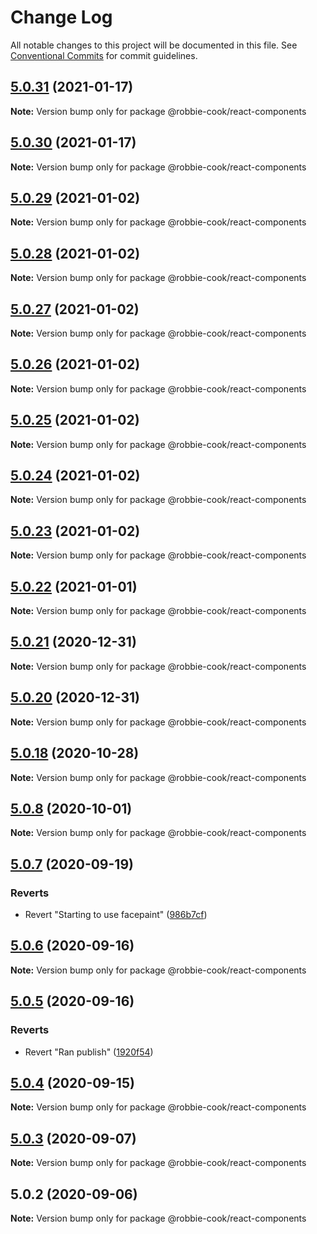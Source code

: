 # Change Log

All notable changes to this project will be documented in this file.
See [Conventional Commits](https://conventionalcommits.org) for commit guidelines.

## [5.0.31](https://github.com/Robbie-Cook/gatsby-sites/tree/master/packages/react-components/compare/@robbie-cook/react-components@5.0.29...@robbie-cook/react-components@5.0.31) (2021-01-17)

**Note:** Version bump only for package @robbie-cook/react-components





## [5.0.30](https://github.com/Robbie-Cook/gatsby-sites/tree/master/packages/react-components/compare/@robbie-cook/react-components@5.0.29...@robbie-cook/react-components@5.0.30) (2021-01-17)

**Note:** Version bump only for package @robbie-cook/react-components





## [5.0.29](https://github.com/Robbie-Cook/gatsby-sites/tree/master/packages/react-components/compare/@robbie-cook/react-components@5.0.28...@robbie-cook/react-components@5.0.29) (2021-01-02)

**Note:** Version bump only for package @robbie-cook/react-components





## [5.0.28](https://github.com/Robbie-Cook/gatsby-sites/tree/master/packages/react-components/compare/@robbie-cook/react-components@5.0.27...@robbie-cook/react-components@5.0.28) (2021-01-02)

**Note:** Version bump only for package @robbie-cook/react-components





## [5.0.27](https://github.com/Robbie-Cook/gatsby-sites/tree/master/packages/react-components/compare/@robbie-cook/react-components@5.0.26...@robbie-cook/react-components@5.0.27) (2021-01-02)

**Note:** Version bump only for package @robbie-cook/react-components





## [5.0.26](https://github.com/Robbie-Cook/gatsby-sites/tree/master/packages/react-components/compare/@robbie-cook/react-components@5.0.25...@robbie-cook/react-components@5.0.26) (2021-01-02)

**Note:** Version bump only for package @robbie-cook/react-components





## [5.0.25](https://github.com/Robbie-Cook/gatsby-sites/tree/master/packages/react-components/compare/@robbie-cook/react-components@5.0.23...@robbie-cook/react-components@5.0.25) (2021-01-02)

**Note:** Version bump only for package @robbie-cook/react-components





## [5.0.24](https://github.com/Robbie-Cook/gatsby-sites/tree/master/packages/react-components/compare/@robbie-cook/react-components@5.0.23...@robbie-cook/react-components@5.0.24) (2021-01-02)

**Note:** Version bump only for package @robbie-cook/react-components





## [5.0.23](https://github.com/Robbie-Cook/gatsby-sites/tree/master/packages/react-components/compare/@robbie-cook/react-components@5.0.22...@robbie-cook/react-components@5.0.23) (2021-01-02)

**Note:** Version bump only for package @robbie-cook/react-components





## [5.0.22](https://github.com/Robbie-Cook/gatsby-sites/tree/master/packages/react-components/compare/@robbie-cook/react-components@5.0.21...@robbie-cook/react-components@5.0.22) (2021-01-01)

**Note:** Version bump only for package @robbie-cook/react-components





## [5.0.21](https://github.com/Robbie-Cook/gatsby-sites/tree/master/packages/react-components/compare/@robbie-cook/react-components@5.0.20...@robbie-cook/react-components@5.0.21) (2020-12-31)

**Note:** Version bump only for package @robbie-cook/react-components





## [5.0.20](https://github.com/Robbie-Cook/gatsby-sites/tree/master/packages/react-components/compare/@robbie-cook/react-components@5.0.18...@robbie-cook/react-components@5.0.20) (2020-12-31)

**Note:** Version bump only for package @robbie-cook/react-components





## [5.0.18](https://github.com/Robbie-Cook/gatsby-sites/tree/master/packages/react-components/compare/@robbie-cook/react-components@5.0.8...@robbie-cook/react-components@5.0.18) (2020-10-28)

**Note:** Version bump only for package @robbie-cook/react-components





## [5.0.8](https://github.com/Robbie-Cook/gatsby-sites/compare/@robbie-cook/react-components@5.0.7...@robbie-cook/react-components@5.0.8) (2020-10-01)

**Note:** Version bump only for package @robbie-cook/react-components





## [5.0.7](https://github.com/Robbie-Cook/gatsby-sites/compare/@robbie-cook/react-components@5.0.6...@robbie-cook/react-components@5.0.7) (2020-09-19)


### Reverts

* Revert "Starting to use facepaint" ([986b7cf](https://github.com/Robbie-Cook/gatsby-sites/commit/986b7cf5036124c0bdf6beda2cb9d38f6aff9184))





## [5.0.6](https://github.com/Robbie-Cook/gatsby-sites/compare/@robbie-cook/react-components@5.0.5...@robbie-cook/react-components@5.0.6) (2020-09-16)

**Note:** Version bump only for package @robbie-cook/react-components





## [5.0.5](https://github.com/Robbie-Cook/gatsby-sites/compare/@robbie-cook/react-components@5.0.4...@robbie-cook/react-components@5.0.5) (2020-09-16)


### Reverts

* Revert "Ran publish" ([1920f54](https://github.com/Robbie-Cook/gatsby-sites/commit/1920f547267b92496c9409d4188a9540d468e789))





## [5.0.4](https://github.com/Robbie-Cook/gatsby-sites/compare/@robbie-cook/react-components@5.0.3...@robbie-cook/react-components@5.0.4) (2020-09-15)

**Note:** Version bump only for package @robbie-cook/react-components





## [5.0.3](https://github.com/Robbie-Cook/gatsby-sites/compare/@robbie-cook/react-components@5.0.2...@robbie-cook/react-components@5.0.3) (2020-09-07)

**Note:** Version bump only for package @robbie-cook/react-components





## 5.0.2 (2020-09-06)

**Note:** Version bump only for package @robbie-cook/react-components
